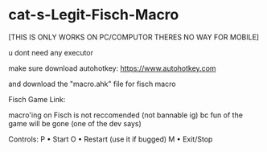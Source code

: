 # cat-s-Legit-Fisch-Macro
[THIS IS ONLY WORKS ON PC/COMPUTOR THERES NO WAY FOR MOBILE]

u dont need any executor

make sure download autohotkey:
https://www.autohotkey.com

<MAKE SURE DOWNLOAD V2 OF AUTOHOTKEY>

and download the "macro.ahk" file for fisch macro

Fisch Game Link:



macro'ing on Fisch is not reccomended (not bannable ig)
bc fun of the game will be gone (one of the dev says)

Controls: 
P • Start
O • Restart (use it if bugged)
M • Exit/Stop

